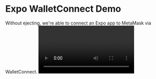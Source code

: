 # Expo WalletConnect Demo

Without ejecting, we're able to connect an Expo app to MetaMask via WalletConnect.
![demo](./Demo.mp4)

